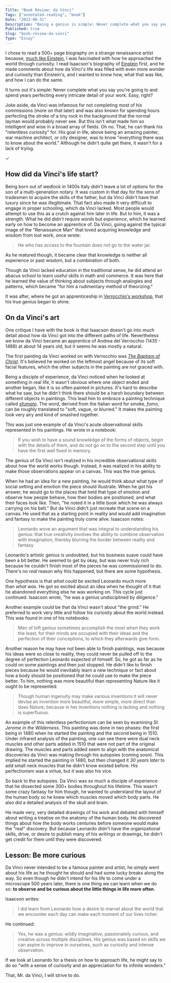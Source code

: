 ```yaml
---
Title: "Book Review: da Vinci"
Tags: ["annotated-reading", "book"]
Date: "2022-08-31"
Description: "Being a genius is simple: Never complete what you say you're going to and spend years perfecting every intricate detail of your work. Easy, right?"
Published: true
Slug: "book-review-da-vinci"
Type: "Essay"
---
```

I chose to read a 500+ page biography on a strange renaissance artist because, [much like Einstein](https://www.daltonmabery.com/essays/albert-einstein), I was fascinated with how he approached the world through curiosity. I read Isaacson's biography of [Einstein](https://www.daltonmabery.com/book-notes/einstein-his-life-and-universe) first, and he made comments about how da Vinci's life was filled with even more wonder and curiosity than Einstein's, and I wanted to know how, what that was like, and how I can do the same.

It turns out it's simple: Never complete what you say you're going to and spend years perfecting every intricate detail of your work. Easy, right?

Joke aside, da Vinci was infamous for not completing most of his commissions (more on that later) and was also known for spending hours perfecting the stroke of a tiny rock in the background that the normal layman would probably never see. But this isn't what made him so intelligent and wise in a broad array of fields. Oh no. That, he can thank his "relentless curiosity" for. His goal in life, above being an amazing painter, war machine architect, or city designer, was to know "everything there was to know about the world." Although he didn't quite get there, it wasn't for a lack of trying.

✓

How did da Vinci's life start?
------------------------------

Being born out of wedlock in 1400s Italy didn't leave a lot of options for the son of a multi-generation notary. It was custom in that day for the sons of tradesmen to acquire the skills of the father, but da Vinci didn't have that luxury since he was illegitimate. That fact also made it very difficult to engage in proper schooling, which da Vinci lacked. Most people would attempt to use this as a crutch against him later in life. But to him, it was a strength. What he did didn't require *words* but *experience*, which he learned early on how to become an apprentice of. Da Vinci, going against the typical image of the "Renaissance Man" that loved acquiring knowledge and wisdom from lost work, once wrote:

> He who has access to the fountain does not go to the water jar.

As he matured though, it became clear that knowledge is neither all experience or past wisdom, but a combination of both.

Though da Vinci lacked education in the traditional sense, he did attend an abacus school to learn useful skills in math and commerce. It was here that he learned the value of thinking about subjects through analogies and patterns, which became "for him a rudimentary method of theorizing."

It was after, where he got an apprenticeship in [Verrocchio's workshop](https://en.wikipedia.org/wiki/Andrea_del_Verrocchio), that his true genius began to shine.

On da Vinci's art
-----------------

One critique I have with the book is that Isaacson doesn't go into much detail about how da Vinci got into the different paths of life. Nevertheless we know da Vinci became an apprentice of Andrea del Verrocchio (1435 - 1488) at about 14 years old, but it seems he was mostly a natural.

The first painting da Vinci worked on with Verrocchio was *[The Baptism of Christ](https://en.wikipedia.org/wiki/The_Baptism_of_Christ_%28Verrocchio_and_Leonardo%29)*. It's believed he worked on the leftmost angel because of its soft facial features, which the other subjects in the painting are not graced with.

Being a disciple of experience, da Vinci noticed when he looked at something in real life, it wasn't obvious where one object ended and another began, like it is so often painted in pictures. It's hard to describe what he saw, but he didn't think there should be a harsh boundary between different objects in paintings. This lead him to embrace a painting technique called *[sfumato](https://en.wikipedia.org/wiki/Sfumato)*. The word, derived from the Italian word for smoke, *fumo*, can be roughly translated to "soft, vague, or blurred." It makes the painting look very airy and kind of smashed together.

This was just one example of da Vinci's acute observational skills represented in his paintings. He wrote in a notebook:

> If you wish to have a sound knowledge of the forms of objects, begin with the details of them, and do not go on to the second step until you have the first well fixed in memory.

The genius of Da Vinci isn't realized in his incredible observational skills about how the world works though. Instead, it was realized in his ability to make those observations appear on a canvas. This was the true genius.

When he had an idea for a new painting, he would think about what type of social setting and emotion the piece should illustrate. When he got his answer, he would go to the places that held that type of emotion and observe how people behave, how their bodies are positioned, and what their faces look like. Then, "he noted it in a little book which he was always carrying on his belt." But da Vinci didn't just recreate that scene on a canvas. He used that as a starting point in reality and would add imagination and fantasy to make the painting truly come alive. Isaacson notes:

> Leonardo wove an argument that was integral to understanding his genius: that true creativity involves the ability to combine observation with imagination, thereby blurring the border between reality and fantasy

Leonardo's artistic genius is undoubted, but his business suave could have been a bit better. He seemed to get by okay, but was never truly rich because he couldn't finish most of the pieces he was commissioned to do. There's no *real* reason why this happened, but there are some hypothesis.

One hypothesis is that *what could be* excited Leonardo much more than *what was*. He got so excited about an idea when he thought of it that he abandoned everything else he was working on. This cycle just continued. Isaacson wrote, "he was a genius undisciplined by diligence."

Another example could be that da Vinci wasn't about "the grind." He preferred to work very little and follow his curiosity about the world instead. This was found in one of his notebooks:

> Men of loft genius sometimes accomplish the most when they work the least, for their minds are occupied with their ideas and the perfection of their conceptions, to which they afterwards give form.

Another reason he may have not been able to finish paintings, was because his ideas were so close to reality, they could never be pulled off to the degree of perfection Leonardo expected of himself. So, he got as far as he could on some paintings and then just stopped. He didn't like to finish pieces because he would inevitably learn a new technique or fact about how a body should be positioned that he could use to make the piece better. To him, nothing was more beautiful than representing Nature like it ought to be represented:

> Though human ingenuity may make various inventions it will never devise an invention more beautiful, more simple, more direct than does Nature; because in her inventions nothing is lacking and nothing is superfluous.

An example of this relentless perfectionism can be seen by examining *St. Jerome in the Wilderness.* This painting was done in two phases: the first being in 1480 when he started the painting and the second being in 1510. Under infrared analysis of the painting, one can see there were dual neck muscles and other parts added in 1510 that were not part of the original drawing. The muscles and parts added seem to align with the anatomical discoveries da Vinci was making through his autopsies (coming soon). This implied he started the painting in 1480, but then changed it *30 years later* to add small neck muscles that he didn't know existed before. His perfectionism was a virtue, but it was also his vice.

So back to the autopsies. Da Vinci was so much a disciple of experience that he dissected some 300+ bodies throughout his lifetime. This wasn't some crazy fantasy for him though, he wanted to understand the layout of the human body so he knew which muscles moved which body parts. He also did a detailed analysis of the skull and brain.

He made very, very detailed drawings of his work and debated with himself about writing a treatise on the anatomy of the human body. He discovered things about how the body works centuries before someone would make the "real" discovery. But because Leonardo didn't have the organizational skills, drive, or desire to publish many of his writings or drawings, he didn't get credit for them until they were discovered.

Lesson: Be more curious
-----------------------

Da Vinci never intended to be a famous painter and artist, he simply went about his life as he thought he should and had some lucky breaks along the way. So even though he didn't intend for his life to come under a microscope 500 years later, there is one thing we can learn when we do so: **to observe and be curious about the little things in life more often**.

Isaacson writes:

> I did learn from Leonardo how a desire to marvel about the world that we encounter each day can make each moment of our lives richer.

He continued:

> Yes, he was a genius: wildly imaginative, passionately curious, and creative across multiple disciplines. His genius was based on skills we can aspire to improve in ourselves, such as curiosity and intense observation.

If we look at Leonardo for a thesis on how to approach life, he might say to do so "with a sense of curiosity and an appreciation for its infinite wonders."

That, Mr. da Vinci, I will strive to do.